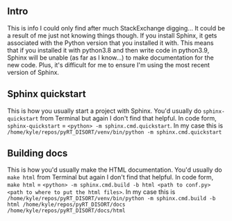 ## Intro
This is info I could only find after much StackExchange digging... It could
be a result of me just not knowing things though. If you install Sphinx, it
gets associated with the Python version that you installed it with. This means
that if you installed it with python3.8 and then write code in python3.9,
Sphinx will be unable (as far as I know...) to make documentation for the new
code. Plus, it's difficult for me to ensure I'm using the most recent version
of Sphinx.

## Sphinx quickstart
This is how you usually start a project with Sphinx. You'd usually do
`sphinx-quickstart` from Terminal but again I don't find that helpful. In code
form, `sphinx-quickstart` = `<python> -m sphinx.cmd.quickstart`. In my case 
this is `/home/kyle/repos/pyRT_DISORT/venv/bin/python -m sphinx.cmd.quickstart`

## Building docs
This is how you'd usually make the HTML documentation. You'd usually do
`make html` from Terminal but again I don't find that helpful. In code
form, `make html` = `<python> -m sphinx.cmd.build -b html <path to conf.py> 
<path to where to put the html files>`. In my case this is 
`/home/kyle/repos/pyRT_DISORT/venv/bin/python -m sphinx.cmd.build -b html /home/kyle/repos/pyRT_DISORT/docs /home/kyle/repos/pyRT_DISORT/docs/html`
